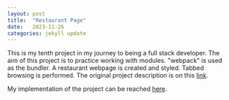 ```yaml
---
layout: post
title:  "Restaurant Page"
date:   2023-11-26
categories: jekyll update
---
```

This is my tenth project in my journey to being a full stack developer. The aim of this project is to practice working with modules. "webpack" is used as the bundler. A restaurant webpage is created and styled. Tabbed browsing is performed. The original project description is on this [link][Odin-link]. 

My implementation of the project can be reached [here][My-implementation]. 

[Odin-link]: https://www.theodinproject.com/lessons/node-path-javascript-restaurant-page
[My-implementation]: https://saffetgokcensenfullstackdev.github.io/odin_restaurant_page_project/ 

